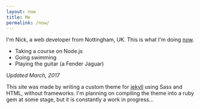 ```yaml
---
layout: now
title: Me
permalink: /now/
---
```


I'm Nick, a web developer from Nottingham, UK. This is what I'm doing [now](http://nownownow.com/about).

* Taking a course on Node.js
* Going swimming
* Playing the guitar (a Fender Jaguar)

_Updated March, 2017_

This site was made by writing a custom theme for [jekyll](https://jekyllrb.com/) using Sass and HTML, without frameworks. I'm planning on compiling the theme into a ruby gem at some stage, but it is constantly a work in progress...

